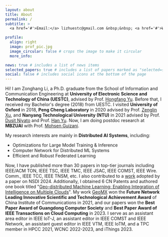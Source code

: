 ```yaml
---
layout: about
title: About
permalink: /
subtitle: >
  <a href='#'>Email:</a> lizhuestc@gmail.com &nbsp;&nbsp; <a href='#'>Wechat:</a> lizh_uestc &nbsp;&nbsp; <a href='#'>Github:</a> https://github.com/Lizonghang

profile:
  align: right
  image: prof_pic.jpg
  image_circular: false # crops the image to make it circular
  more_info:

news: true # includes a list of news items
selected_papers: true # includes a list of papers marked as "selected={true}"
social: false # includes social icons at the bottom of the page
---
```


Hi! I am Zonghang Li, a Ph.D. graduate from the School of Information and Communication Engineering at **University of Electronic Science and Technology of China (UESTC)**, advised by Prof. [Hongfang Yu](https://scholar.google.com/citations?user=GmEdMqwAAAAJ&hl=en&oi=ao). Before that, I received my Bachelor's degree (2018) from UESTC. I visited **University of Oxford** in 2018, **Peng Cheng Laboratory** in 2020 advised by Prof. [Zenglin Xu](https://scholar.google.com/citations?user=gF0H9nEAAAAJ&hl=en&oi=ao), and **Nanyang Technological University (NTU)** in 2021 advised by Prof. [Dusit Niyato](https://scholar.google.com/citations?user=T8sVhLMAAAAJ&hl=en&oi=ao) and Prof. [Han Yu](https://scholar.google.com/citations?user=eXgoTXMAAAAJ&hl=en&oi=ao). Now, I am doing postdoc research at **MBZUAI** with Prof. [Mohsen Guizani](https://scholar.google.com/citations?user=RigrYkcAAAAJ&hl=en&oi=ao).

My research interests are mainly in **Distributed AI Systems**, including:
  - Optimizations for Large Model Training & Inference
  - Computer Network for Distributed ML Systems
  - Efficient and Robust Federated Learning

Now, I have published more than 30 papers in top-tier journals including IEEE/ACM TON, IEEE TSC, IEEE TMC, IEEE JSAC, IEEE COMST, IEEE Wire. Comm., IEEE TCC, IEEE TNSM, etc. I also contributed to a [work](https://github.com/Lizonghang/KlonetAI) adopted by a paper on NSDI 2024. Additionally, I obtained 6 CN Patents and authored one book titled "[Geo-distributed Machine Learning: Enabling Integration of Intelligence on Multiple Clouds](https://www.phei.com.cn/module/goods/wssd_content.jsp?bookid=61965)". My work [GeoMX](https://github.com/INET-RC/GeoMX) won the **Future Network Leading Innovative Scientific and Technological Achievement Award** of China Institute of Communications in 2021, and our papers won the **Best Paper Award of Guangdong Computer Society** and **Best Paper Award of IEEE Transactions on Cloud Computing** in 2023. I serve as an assistant area editor in IEEE IoT-J, an assistant editor in IEEE COMST and IEEE Network, an assistant guest editor in IEEE VTM, IEEE IoTM, and a TPC member in HPCC 2021, WCNC 2022-2023, and iThings 2023.

